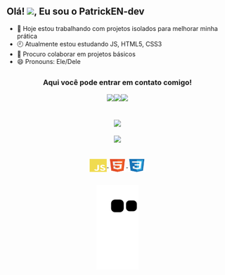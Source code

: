  ## Olá! <img src="https://raw.githubusercontent.com/kaueMarques/kaueMarques/master/hi.gif" height="30px">, Eu sou o PatrickEN-dev 
- 🚀 Hoje estou trabalhando com projetos isolados para melhorar minha prática
- 🕘 Atualmente estou estudando JS, HTML5, CSS3
- 👯 Procuro colaborar em projetos básicos
- 😄 Pronouns: Ele/Dele

##

### <p align = "center">Aqui você pode entrar em contato comigo!

<div align = "center"> 
  <a href = "patrickandreia2505@gmail.com"><img src="https://img.shields.io/badge/Gmail-D14836?style=for-the-badge&logo=gmail&logoColor=white"
  <a href = "http://api.whatsapp.com/send?1=pt_BR&phone=5514991336409"><img src=	"https://img.shields.io/badge/WhatsApp-25D366?style=for-the-badge&logo=whatsapp&logoColor=white" target="_blank></a>
   <a href="https://www.linkedin.com/in/patrick-almeida-64b897237" target="_blank"><img src="https://img.shields.io/badge/-LinkedIn-%230077B5?style=for-the-badge&logo=linkedin&logoColor=white" target="_blank"></a>
</div>

#

<div align = "center">
  <div align = "center">
  <a href="https://github.com/PatrickEN-dev">
  <img height="180em" src="https://github-readme-stats.vercel.app/api?username=PatrickEN-dev&show_icons=true&theme=dracula&include_all_commits=true&count_private=true"/>
  </div>
 </br>
   <div align = "center">
     <img height="180em" src="https://github-readme-stats.vercel.app/api/top-langs/?username=PatrickEN-dev&layout=compact&langs_count=7&theme=dracula"/>
     </div>
     </div>
     </br>
       <div align = "center">
<div style="display: inline_block"><br>
  <img align="center" alt="Rafa-Js" height="30" width="40" src="https://raw.githubusercontent.com/devicons/devicon/master/icons/javascript/javascript-plain.svg">
  <img align="center" alt="Rafa-HTML" height="30" width="40" src="https://raw.githubusercontent.com/devicons/devicon/master/icons/html5/html5-original.svg">
  <img align="center" alt="Rafa-CSS" height="30" width="40" src="https://raw.githubusercontent.com/devicons/devicon/master/icons/css3/css3-original.svg">
</div>
  
  ##

![snake animation](https://github.com/PatrickEN-dev/PatrickEN-dev/blob/output/github-contribution-grid-snake.svg)
